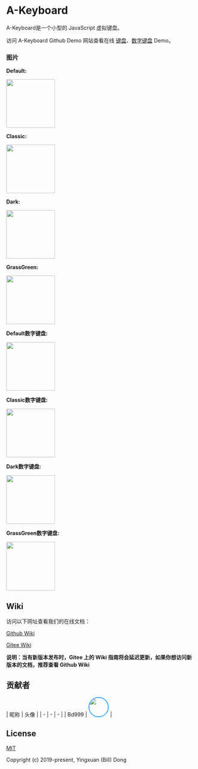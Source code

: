 # A-Keyboard
A-Keyboard是一个小型的 JavaScript 虚拟键盘。

访问 A-Keyboard Github Demo 网站查看在线 [键盘](https://18510047382.github.io/A-Keyboard/test/index.html)、[数字键盘](https://18510047382.github.io/A-Keyboard/test/index.number.html) Demo。

### 图片
**Default:**

<img src='https://raw.githubusercontent.com/18510047382/A-Keyboard/master/img/default.png' height='130px'>

**Classic:**

<img src='https://raw.githubusercontent.com/18510047382/A-Keyboard/master/img/classic.png' height='130px'>

**Dark:**

<img src='https://raw.githubusercontent.com/18510047382/A-Keyboard/master/img/dark.png' height='130px'>

**GrassGreen:**

<img src='https://raw.githubusercontent.com/18510047382/A-Keyboard/master/img/grassGreen.png' height='130px'>

**Default数字键盘:**

<img src='https://raw.githubusercontent.com/18510047382/A-Keyboard/master/img/default-num.png' height='130px'>

**Classic数字键盘:**

<img src='https://raw.githubusercontent.com/18510047382/A-Keyboard/master/img/classic-num.png' height='130px'>

**Dark数字键盘:**

<img src='https://raw.githubusercontent.com/18510047382/A-Keyboard/master/img/dark-num.png' height='130px'>

**GrassGreen数字键盘:**

<img src='https://raw.githubusercontent.com/18510047382/A-Keyboard/master/img/grassGreen-num.png' height='130px'>

## Wiki
访问以下网址查看我们的在线文档：

[Github Wiki](https://github.com/18510047382/A-Keyboard/wiki)

[Gitee Wiki](https://gitee.com/bd999/A-Keyboard/wikis)

**说明：当有新版本发布时，Gitee 上的 Wiki 指南将会延迟更新，如果你想访问新版本的文档，推荐查看 Github Wiki**

## 贡献者
| 昵称 | 头像 |
| - | - | - |
| Bd999 | <img src='https://avatars0.githubusercontent.com/u/45157599?s=460&v=4' height='50px' style='border-radius: 50%; border: 2px solid #1E9FFF'> |

## License
[MIT](https://opensource.org/licenses/MIT)

Copyright (c) 2019-present, Yingxuan (Bill) Dong
